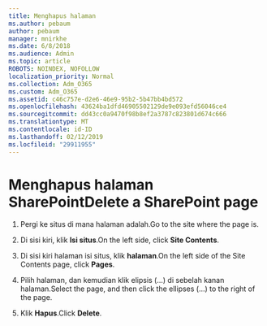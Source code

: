 ```yaml
---
title: Menghapus halaman
ms.author: pebaum
author: pebaum
manager: mnirkhe
ms.date: 6/8/2018
ms.audience: Admin
ms.topic: article
ROBOTS: NOINDEX, NOFOLLOW
localization_priority: Normal
ms.collection: Adm_O365
ms.custom: Adm_O365
ms.assetid: c46c757e-d2e6-46e9-95b2-5b47bb4bd572
ms.openlocfilehash: 43624ba1dfd46905502129de9e093efd56046ce4
ms.sourcegitcommit: dd43cc0a9470f98b8ef2a3787c823801d674c666
ms.translationtype: MT
ms.contentlocale: id-ID
ms.lasthandoff: 02/12/2019
ms.locfileid: "29911955"
---
```

# <a name="delete-a-sharepoint-page"></a><span data-ttu-id="fc1ff-102">Menghapus halaman SharePoint</span><span class="sxs-lookup"><span data-stu-id="fc1ff-102">Delete a SharePoint page</span></span>

1. <span data-ttu-id="fc1ff-103">Pergi ke situs di mana halaman adalah.</span><span class="sxs-lookup"><span data-stu-id="fc1ff-103">Go to the site where the page is.</span></span>
    
2. <span data-ttu-id="fc1ff-104">Di sisi kiri, klik **Isi situs**.</span><span class="sxs-lookup"><span data-stu-id="fc1ff-104">On the left side, click **Site Contents**.</span></span>
    
3. <span data-ttu-id="fc1ff-105">Di sisi kiri halaman isi situs, klik **halaman**.</span><span class="sxs-lookup"><span data-stu-id="fc1ff-105">On the left side of the Site Contents page, click **Pages**.</span></span>
    
4. <span data-ttu-id="fc1ff-106">Pilih halaman, dan kemudian klik elipsis (...) di sebelah kanan halaman.</span><span class="sxs-lookup"><span data-stu-id="fc1ff-106">Select the page, and then click the ellipses (...) to the right of the page.</span></span>
    
5. <span data-ttu-id="fc1ff-107">Klik **Hapus**.</span><span class="sxs-lookup"><span data-stu-id="fc1ff-107">Click **Delete**.</span></span>
    

